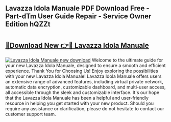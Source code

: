 ## Lavazza Idola Manuale PDF Download Free - Part-dTm User Guide Repair - Service Owner Edition hQZZt

# <h2><a href="http://cf2994.oget.top/?id=Lavazza+Idola+Manuale">🔗Download New 👉🔴 Lavazza Idola Manuale</a></h2>

[![Lavazza Idola Manuale new download](https://i.imgur.com/5g1atiW.png)](http://cf2994.oget.top/?id=Lavazza+Idola+Manuale)
Welcome to the ultimate guide for your new Lavazza Idola Manuale, designed to ensure a smooth and efficient experience. Thank You for Choosing Us! Enjoy exploring the possibilities with your new Lavazza Idola Manuale! Lavazza Idola Manuale offers users an extensive range of advanced features, including virtual private network, automatic data encryption, customizable dashboard, and multi-user access, all accessible through the sleek and customizable interface. It's our hope that the Lavazza Idola Manuale has been a helpful and user-friendly resource in helping you get started with your new product. Should you require any assistance or clarification, please do not hesitate to contact our customer support team.
